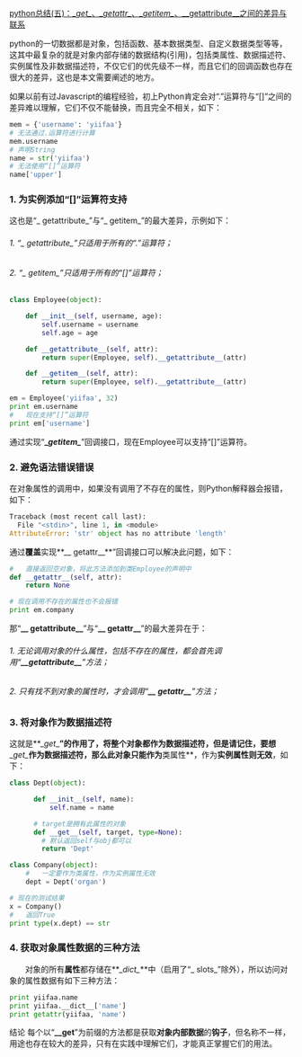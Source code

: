 [python总结(五)：\__get\__、\__getattr\__、\__getitem\__、\__getattribute\__之间的差异与联系](https://blog.csdn.net/yiifaa/article/details/78068962)



python的一切数据都是对象，包括函数、基本数据类型、自定义数据类型等等，这其中最复杂的就是对象内部存储的数据结构(引用)，包括类属性、数据描述符、实例属性及非数据描述符，不仅它们的优先级不一样，而且它们的回调函数也存在很大的差异，这也是本文需要阐述的地方。

如果以前有过Javascript的编程经验，初上Python肯定会对“.”运算符与“[]”之间的差异难以理解，它们不仅不能替换，而且完全不相关，如下：
``` python
mem = {'username': 'yiifaa'}
# 无法通过.运算符进行计算
mem.username
# 声明String
name = str('yiifaa')
# 无法使用“[]”运算符
name['upper']
```
### 1. 为实例添加“[]”运算符支持
这也是“_ getattribute_”与“_ getitem_”的最大差异，示例如下：
###### 1. “_ getattribute_”只适用于所有的“.”运算符；
###### 2. “_ getitem_”只适用于所有的“[]”运算符；

``` python
class Employee(object):

    def __init__(self, username, age):
        self.username = username
        self.age = age

    def __getattribute__(self, attr):
        return super(Employee, self).__getattribute__(attr)

    def __getitem__(self, attr):
        return super(Employee, self).__getattribute__(attr)

em = Employee('yiifaa', 32)
print em.username
#   现在支持“[]”运算符
print em['username']
```
通过实现“**\__getitem\__**”回调接口，现在Employee可以支持“[]”运算符。

### 2. 避免语法错误错误
在对象属性的调用中，如果没有调用了不存在的属性，则Python解释器会报错，如下：
``` python
Traceback (most recent call last):
  File "<stdin>", line 1, in <module>
AttributeError: 'str' object has no attribute 'length'
```
通过**覆盖**实现**\__ getattr\__**”回调接口可以解决此问题，如下：

``` python
#   直接返回空对象，将此方法添加到类Employee的声明中
def __getattr__(self, attr):
    return None

# 现在调用不存在的属性也不会报错
print em.company
```
那“**\__ getattribute\__**”与“**\__ getattr\__**”的最大差异在于：
###### 1. 无论调用对象的什么属性，包括不存在的属性，都会首先调用“**__getattribute\__**”方法；
###### 2. 只有找不到对象的属性时，才会调用“**\__ getattr__**”方法；



### 3. 将对象作为数据描述符
这就是**\__get__**”的作用了，将整个对象都作为数据描述符，但是请记住，要想**\__get\__**作为数据描述符，那么此对象只能作为**类属性**，作为**实例属性则无效**，如下：
``` python
class Dept(object):

      def __init__(self, name):
          self.name = name

      # target是拥有此属性的对象
      def __get__(self, target, type=None):
        # 默认返回self与obj都可以
        return 'Dept'

class Company(object):
    #   一定要作为类属性，作为实例属性无效
    dept = Dept('organ')

# 现在的测试结果
x = Company()
#   返回True
print type(x.dept) == str
```


### 4. 获取对象属性数据的三种方法
　　对象的所有**属性**都存储在**\__dict\__**中（启用了“_ slots_”除外），所以访问对象的属性数据有如下三种方法：
``` python
print yiifaa.name
print yiifaa.__dict__['name']
print getattr(yiifaa, 'name')
```
结论
每个以“**\__get**”为前缀的方法都是获取**对象内部数据**的**钩子**，但名称不一样，用途也存在较大的差异，只有在实践中理解它们，才能真正掌握它们的用法。

